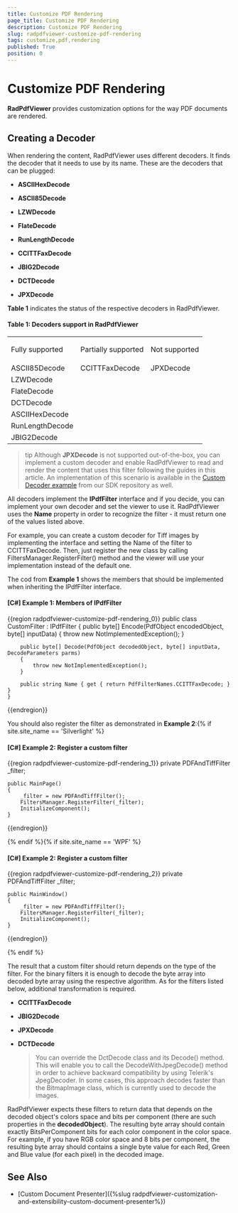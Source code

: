 ```yaml
---
title: Customize PDF Rendering
page_title: Customize PDF Rendering
description: Customize PDF Rendering
slug: radpdfviewer-customize-pdf-rendering
tags: customize,pdf,rendering
published: True
position: 0
---
```


# Customize PDF Rendering



__RadPdfViewer__ provides customization options for the way PDF documents are rendered.
      

## Creating a Decoder

When rendering the content, RadPdfViewer uses different decoders. It finds the decoder that it needs to use by its name. These are the decoders that can be plugged:
        

* __ASCIIHexDecode__

* __ASCII85Decode__

* __LZWDecode__

* __FlateDecode__

* __RunLengthDecode__

* __CCITTFaxDecode__

* __JBIG2Decode__

* __DCTDecode__

* __JPXDecode__

**Table 1** indicates the status of the respective decoders in RadPdfViewer.
        
#### **Table 1: Decoders support in RadPdfViewer**
<table><tr><td>

Fully supported</td>
<td>Partially supported</td>
<td>Not supported</td></tr>
</th>
<tr><td>ASCII85Decode</td>
<td>CCITTFaxDecode</td>
<td>JPXDecode</td></tr>
<tr><td>LZWDecode</td>
<td></td>
<td></td></tr>
<tr><td>FlateDecode</td>
<td></td>
<td></td></tr>
<tr><td>DCTDecode</td>
<td></td>
<td></td></tr>
<tr><td>ASCIIHexDecode</td>
<td></td>
<td></td></tr>
<tr><td>RunLengthDecode</td>
<td></td>
<td></td></tr>
<tr>
<td>JBIG2Decode</td><td></td><td></td></tr></table>

>tip Although **JPXDecode** is not supported out-of-the-box, you can implement a custom decoder and enable RadPdfViewer to read and render the content that uses this filter following the guides in this article. An implementation of this scenario is available in the [Custom Decoder example](https://github.com/telerik/xaml-sdk/tree/master/PdfViewer/CustomDecoder) from our SDK repository as well. 

All decoders implement the __IPdfFilter__ interface and if you decide, you can implement your own decoder and set the viewer to use it. RadPdfViewer uses the __Name__ property in order to recognize the filter - it must return one of the values listed above.
        

For example, you can create a custom decoder for Tiff images by implementing the interface and setting the Name of the filter to CCITTFaxDecode. Then, just register the new class by calling FiltersManager.RegisterFilter() method and the viewer will use your implementation instead of the default one.
        
The cod from **Example 1** shows the members that should be implemented when inheriting the IPdfFilter interface.

#### **[C#] Example 1: Members of IPdfFilter**

{{region radpdfviewer-customize-pdf-rendering_0}}
	public class CustomFilter : IPdfFilter
	{
	    public byte[] Encode(PdfObject encodedObject, byte[] inputData)
	    {
	        throw new NotImplementedException();
	    }
	
	    public byte[] Decode(PdfObject decodedObject, byte[] inputData, DecodeParameters parms)
	    {
	        throw new NotImplementedException();
	    }
	
	    public string Name { get { return PdfFilterNames.CCITTFaxDecode; } }
	}
{{endregion}}


You should also register the filter as demonstrated in **Example 2**:{% if site.site_name == 'Silverlight' %}

#### **[C#] Example 2: Register a custom filter**

{{region radpdfviewer-customize-pdf-rendering_1}}
	private PDFAndTiffFilter _filter;
	
	public MainPage()
	{
	    _filter = new PDFAndTiffFilter();
	    FiltersManager.RegisterFilter(_filter);
	    InitializeComponent();
	}
{{endregion}}

{% endif %}{% if site.site_name == 'WPF' %}

#### **[C#] Example 2: Register a custom filter**

{{region radpdfviewer-customize-pdf-rendering_2}}
	private PDFAndTiffFilter _filter;
	
	public MainWindow()
	{
	    _filter = new PDFAndTiffFilter();
	    FiltersManager.RegisterFilter(_filter);
	    InitializeComponent();
	}
{{endregion}}

{% endif %}

The result that a custom filter should return depends on the type of the filter. For the binary filters it is enough to decode the byte array into decoded byte array using the respective algorithm. As for the filters listed below, additional transformation is required.
        
* **CCITTFaxDecode**

* **JBIG2Decode**

* **JPXDecode**

* **DCTDecode**
	>You can override the DctDecode class and its Decode() method. This will enable you to call the DecodeWithJpegDecode() method in order to achieve backward compatibility by using Telerik's JpegDecoder. In some cases, this approach decodes faster than the BitmapImage class, which is currently used to decode the images.


RadPdfViewer expects these filters to return data that depends on the decoded object's colors space and bits per component (there are such properties in the __decodedObject__). The resulting byte array should contain exactly BitsPerComponent bits for each color component in the color space. For example, if you have RGB color space and 8 bits per component, the resulting byte array should contains a single byte value for each Red, Green and Blue value (for each pixel) in the decoded image.
        
## See Also 

* [Custom Document Presenter]({%slug radpdfviewer-customization-and-extensibility-custom-document-presenter%})